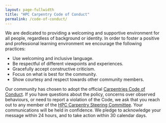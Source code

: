 ```yaml
---
layout: page-fullwidth
title: "HPC Carpentry Code of Conduct"
permalink: /code-of-conduct/
---
```


We are dedicated to providing a welcoming and supportive environment for all people, regardless of
background or identity.  In order to foster a positive and professional learning environment we
encourage the following practices:

* Use welcoming and inclusive language.
* Be respectful of different viewpoints and experiences.
* Gracefully accept constructive criticism.
* Focus on what is best for the community.
* Show courtesy and respect towards other community members.

Our community has chosen to adopt the official
[Carpentries Code of Conduct](https://docs.carpentries.org/topic_folders/policies/code-of-conduct.html).
If you have questions about the policy, concerns over observed behaviours, or need to report
a violation of the Code, we ask that you reach out to any member of the
[HPC Carpentry Steering Committee](/contact#steering). Your communications will be held in
confidence. We pledge to acknowledge your message within 24 hours, and to take action
within 30 calendar days.
